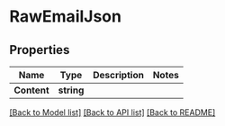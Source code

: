 # RawEmailJson

## Properties

Name | Type | Description | Notes
------------ | ------------- | ------------- | -------------
**Content** | **string** |  | 

[[Back to Model list]](../README.md#documentation-for-models) [[Back to API list]](../README.md#documentation-for-api-endpoints) [[Back to README]](../README.md)


